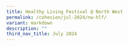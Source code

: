 ```yaml
---
title: Healthy Living Festival @ North West
permalink: /cohesion/jul-2024/nw-hlf/
variant: markdown
description: ""
third_nav_title: July 2024
---
```

